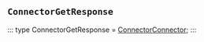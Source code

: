 ## `ConnectorGetResponse`
:::
type ConnectorGetResponse = [ConnectorConnector](./ConnectorConnector.md);
:::
